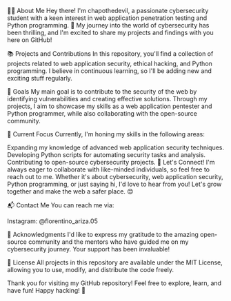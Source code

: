 🕵️‍♂️ About Me
Hey there! I'm chapothedevil, a passionate cybersecurity student with a keen interest in web application penetration testing and Python programming. 🐍 My journey into the world of cybersecurity has been thrilling, and I'm excited to share my projects and findings with you here on GitHub!

📚 Projects and Contributions
In this repository, you'll find a collection of projects related to web application security, ethical hacking, and Python programming. I believe in continuous learning, so I'll be adding new and exciting stuff regularly.

🎯 Goals
My main goal is to contribute to the security of the web by identifying vulnerabilities and creating effective solutions. Through my projects, I aim to showcase my skills as a web application pentester and Python programmer, while also collaborating with the open-source community.

🚀 Current Focus
Currently, I'm honing my skills in the following areas:

Expanding my knowledge of advanced web application security techniques.
Developing Python scripts for automating security tasks and analysis.
Contributing to open-source cybersecurity projects.
🤝 Let's Connect!
I'm always eager to collaborate with like-minded individuals, so feel free to reach out to me. Whether it's about cybersecurity, web application security, Python programming, or just saying hi, I'd love to hear from you! Let's grow together and make the web a safer place. 😊

📬 Contact Me
You can reach me via:

Instagram: @florentino_ariza.05

🙏 Acknowledgments
I'd like to express my gratitude to the amazing open-source community and the mentors who have guided me on my cybersecurity journey. Your support has been invaluable!

📝 License
All projects in this repository are available under the MIT License, allowing you to use, modify, and distribute the code freely.

Thank you for visiting my GitHub repository! Feel free to explore, learn, and have fun! Happy hacking! 🚀
